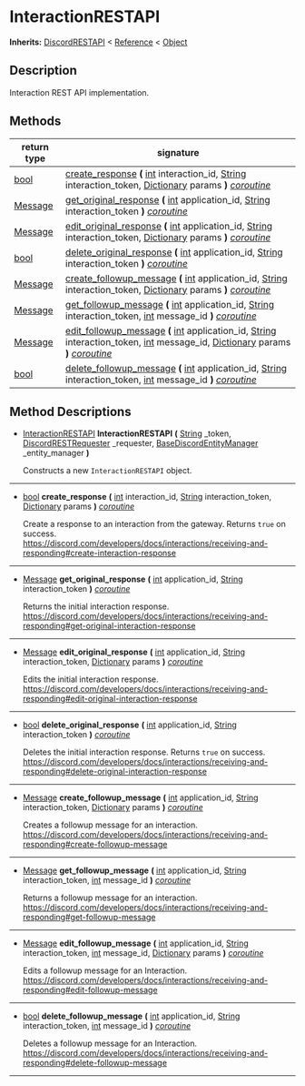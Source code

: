   
# InteractionRESTAPI
  
**Inherits:** [DiscordRESTAPI](./class_discordrestapi.md) < [Reference](https://docs.godotengine.org/en/3.5/classes/class_reference.html) < [Object](https://docs.godotengine.org/en/3.5/classes/class_object.html)  
  
  
## Description
  
Interaction REST API implementation.  
  
## Methods
  
| return type                                                         | signature                                                                                                                                                                                                                                                                                                                                                                                                                                    |
|---------------------------------------------------------------------|----------------------------------------------------------------------------------------------------------------------------------------------------------------------------------------------------------------------------------------------------------------------------------------------------------------------------------------------------------------------------------------------------------------------------------------------|
| [bool](https://docs.godotengine.org/en/3.5/classes/class_bool.html) | [create\_response](#method-create-response) **(** [int](https://docs.godotengine.org/en/3.5/classes/class_int.html) interaction\_id, [String](https://docs.godotengine.org/en/3.5/classes/class_string.html) interaction\_token, [Dictionary](https://docs.godotengine.org/en/3.5/classes/class_dictionary.html) params **)** <u>_coroutine_</u>                                                                                             |
| [Message](./class_message.md)                                       | [get\_original\_response](#method-get-original-response) **(** [int](https://docs.godotengine.org/en/3.5/classes/class_int.html) application\_id, [String](https://docs.godotengine.org/en/3.5/classes/class_string.html) interaction\_token **)** <u>_coroutine_</u>                                                                                                                                                                        |
| [Message](./class_message.md)                                       | [edit\_original\_response](#method-edit-original-response) **(** [int](https://docs.godotengine.org/en/3.5/classes/class_int.html) application\_id, [String](https://docs.godotengine.org/en/3.5/classes/class_string.html) interaction\_token, [Dictionary](https://docs.godotengine.org/en/3.5/classes/class_dictionary.html) params **)** <u>_coroutine_</u>                                                                              |
| [bool](https://docs.godotengine.org/en/3.5/classes/class_bool.html) | [delete\_original\_response](#method-delete-original-response) **(** [int](https://docs.godotengine.org/en/3.5/classes/class_int.html) application\_id, [String](https://docs.godotengine.org/en/3.5/classes/class_string.html) interaction\_token **)** <u>_coroutine_</u>                                                                                                                                                                  |
| [Message](./class_message.md)                                       | [create\_followup\_message](#method-create-followup-message) **(** [int](https://docs.godotengine.org/en/3.5/classes/class_int.html) application\_id, [String](https://docs.godotengine.org/en/3.5/classes/class_string.html) interaction\_token, [Dictionary](https://docs.godotengine.org/en/3.5/classes/class_dictionary.html) params **)** <u>_coroutine_</u>                                                                            |
| [Message](./class_message.md)                                       | [get\_followup\_message](#method-get-followup-message) **(** [int](https://docs.godotengine.org/en/3.5/classes/class_int.html) application\_id, [String](https://docs.godotengine.org/en/3.5/classes/class_string.html) interaction\_token, [int](https://docs.godotengine.org/en/3.5/classes/class_int.html) message\_id **)** <u>_coroutine_</u>                                                                                           |
| [Message](./class_message.md)                                       | [edit\_followup\_message](#method-edit-followup-message) **(** [int](https://docs.godotengine.org/en/3.5/classes/class_int.html) application\_id, [String](https://docs.godotengine.org/en/3.5/classes/class_string.html) interaction\_token, [int](https://docs.godotengine.org/en/3.5/classes/class_int.html) message\_id, [Dictionary](https://docs.godotengine.org/en/3.5/classes/class_dictionary.html) params **)** <u>_coroutine_</u> |
| [bool](https://docs.godotengine.org/en/3.5/classes/class_bool.html) | [delete\_followup\_message](#method-delete-followup-message) **(** [int](https://docs.godotengine.org/en/3.5/classes/class_int.html) application\_id, [String](https://docs.godotengine.org/en/3.5/classes/class_string.html) interaction\_token, [int](https://docs.godotengine.org/en/3.5/classes/class_int.html) message\_id **)** <u>_coroutine_</u>                                                                                     |  
  
## Method Descriptions
  
- <a name="method-InteractionRESTAPI"></a>[InteractionRESTAPI](./class_interactionrestapi.md) **InteractionRESTAPI** **(** [String](https://docs.godotengine.org/en/3.5/classes/class_string.html) \_token, [DiscordRESTRequester](./class_discordrestrequester.md) \_requester, [BaseDiscordEntityManager](./class_basediscordentitymanager.md) \_entity\_manager **)**  
  
	Constructs a new `InteractionRESTAPI` object.  
________________

- <a name="method-create-response"></a>[bool](https://docs.godotengine.org/en/3.5/classes/class_bool.html) **create\_response** **(** [int](https://docs.godotengine.org/en/3.5/classes/class_int.html) interaction\_id, [String](https://docs.godotengine.org/en/3.5/classes/class_string.html) interaction\_token, [Dictionary](https://docs.godotengine.org/en/3.5/classes/class_dictionary.html) params **)** <u>_coroutine_</u>  
  
	Create a response to an interaction from the gateway.
	Returns `true` on success.  
	<https://discord.com/developers/docs/interactions/receiving-and-responding#create-interaction-response>  
________________

- <a name="method-get-original-response"></a>[Message](./class_message.md) **get\_original\_response** **(** [int](https://docs.godotengine.org/en/3.5/classes/class_int.html) application\_id, [String](https://docs.godotengine.org/en/3.5/classes/class_string.html) interaction\_token **)** <u>_coroutine_</u>  
  
	Returns the initial interaction response.  
	<https://discord.com/developers/docs/interactions/receiving-and-responding#get-original-interaction-response>  
________________

- <a name="method-edit-original-response"></a>[Message](./class_message.md) **edit\_original\_response** **(** [int](https://docs.godotengine.org/en/3.5/classes/class_int.html) application\_id, [String](https://docs.godotengine.org/en/3.5/classes/class_string.html) interaction\_token, [Dictionary](https://docs.godotengine.org/en/3.5/classes/class_dictionary.html) params **)** <u>_coroutine_</u>  
  
	Edits the initial interaction response.  
	<https://discord.com/developers/docs/interactions/receiving-and-responding#edit-original-interaction-response>  
________________

- <a name="method-delete-original-response"></a>[bool](https://docs.godotengine.org/en/3.5/classes/class_bool.html) **delete\_original\_response** **(** [int](https://docs.godotengine.org/en/3.5/classes/class_int.html) application\_id, [String](https://docs.godotengine.org/en/3.5/classes/class_string.html) interaction\_token **)** <u>_coroutine_</u>  
  
	Deletes the initial interaction response. Returns `true` on success.  
	<https://discord.com/developers/docs/interactions/receiving-and-responding#delete-original-interaction-response>  
________________

- <a name="method-create-followup-message"></a>[Message](./class_message.md) **create\_followup\_message** **(** [int](https://docs.godotengine.org/en/3.5/classes/class_int.html) application\_id, [String](https://docs.godotengine.org/en/3.5/classes/class_string.html) interaction\_token, [Dictionary](https://docs.godotengine.org/en/3.5/classes/class_dictionary.html) params **)** <u>_coroutine_</u>  
  
	Creates a followup message for an interaction.  
	<https://discord.com/developers/docs/interactions/receiving-and-responding#create-followup-message>  
________________

- <a name="method-get-followup-message"></a>[Message](./class_message.md) **get\_followup\_message** **(** [int](https://docs.godotengine.org/en/3.5/classes/class_int.html) application\_id, [String](https://docs.godotengine.org/en/3.5/classes/class_string.html) interaction\_token, [int](https://docs.godotengine.org/en/3.5/classes/class_int.html) message\_id **)** <u>_coroutine_</u>  
  
	Returns a followup message for an interaction.  
	<https://discord.com/developers/docs/interactions/receiving-and-responding#get-followup-message>  
________________

- <a name="method-edit-followup-message"></a>[Message](./class_message.md) **edit\_followup\_message** **(** [int](https://docs.godotengine.org/en/3.5/classes/class_int.html) application\_id, [String](https://docs.godotengine.org/en/3.5/classes/class_string.html) interaction\_token, [int](https://docs.godotengine.org/en/3.5/classes/class_int.html) message\_id, [Dictionary](https://docs.godotengine.org/en/3.5/classes/class_dictionary.html) params **)** <u>_coroutine_</u>  
  
	Edits a followup message for an Interaction.  
	<https://discord.com/developers/docs/interactions/receiving-and-responding#edit-followup-message>  
________________

- <a name="method-delete-followup-message"></a>[bool](https://docs.godotengine.org/en/3.5/classes/class_bool.html) **delete\_followup\_message** **(** [int](https://docs.godotengine.org/en/3.5/classes/class_int.html) application\_id, [String](https://docs.godotengine.org/en/3.5/classes/class_string.html) interaction\_token, [int](https://docs.godotengine.org/en/3.5/classes/class_int.html) message\_id **)** <u>_coroutine_</u>  
  
	Deletes a followup message for an Interaction.  
	<https://discord.com/developers/docs/interactions/receiving-and-responding#delete-followup-message>  
________________

  
